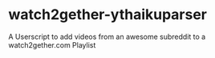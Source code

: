 # watch2gether-ythaikuparser
A Userscript to add videos from an awesome subreddit to a watch2gether.com Playlist
